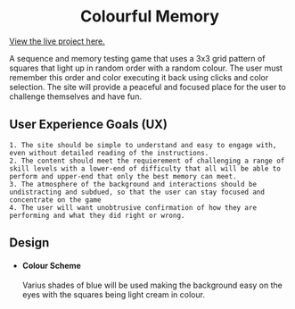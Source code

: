 <h1 align="center">Colourful Memory</h1>

[View the live project here.]()

A sequence and memory testing game that uses a 3x3 grid pattern of squares that light up in random order with a random colour.  The user must remember this order and color executing it back using clicks and color selection.  The site will provide a peaceful and focused place for the user to challenge themselves and have fun.

## User Experience Goals (UX)
    1. The site should be simple to understand and easy to engage with, even without detailed reading of the instructions.
    2. The content should meet the requierement of challenging a range of skill levels with a lower-end of difficulty that all will be able to perform and upper-end that only the best memory can meet.
    3. The atmosphere of the background and interactions should be undistracting and subdued, so that the user can stay focused and concentrate on the game 
    4. The user will want unobtrusive confirmation of how they are performing and what they did right or wrong.

## Design
-   #### Colour Scheme
    Varius shades of blue will be used making the background easy on the eyes with the squares being light cream in colour. 
